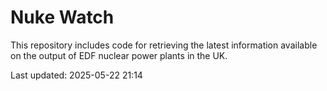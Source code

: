 # Nuke Watch

This repository includes code for retrieving the latest information available on the output of EDF nuclear power plants in the UK.

Last updated: 2025-05-22 21:14